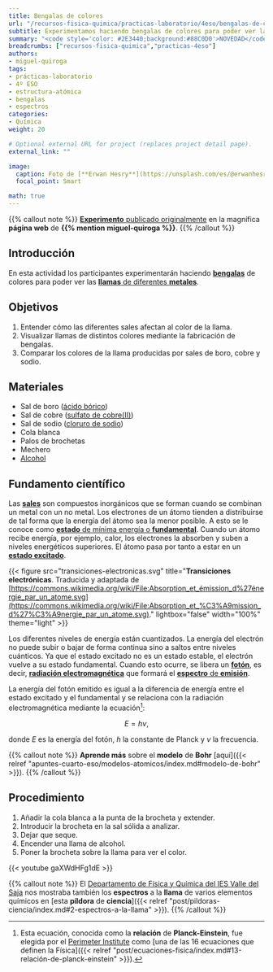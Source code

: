 ```yaml
---
title: Bengalas de colores
url: "/recursos-fisica-quimica/practicas-laboratorio/4eso/bengalas-de-colores"
subtitle: Experimentamos haciendo bengalas de colores para poder ver las llamas de diferentes metales
summary: "<code style='color: #2E3440;background:#88C0D0'>NOVEDAD</code><br>Experimentamos haciendo bengalas de colores para poder ver las llamas de diferentes metales."
breadcrumbs: ["recursos-fisica-quimica","practicas-4eso"]
authors:
- miguel-quiroga
tags:
- prácticas-laboratorio
- 4º ESO
- estructura-atómica
- bengalas
- espectros
categories:
- Química
weight: 20

# Optional external URL for project (replaces project detail page).
external_link: ""

image:
  caption: Foto de [**Erwan Hesry**](https://unsplash.com/es/@erwanhesry?utm_content=creditCopyText&utm_medium=referral&utm_source=unsplash) en [Unsplash](https://unsplash.com/es/fotos/ilustracion-de-fuegos-artificiales-WPTHZkA-M4I?utm_content=creditCopyText&utm_medium=referral&utm_source=unsplash)
  focal_point: Smart  

math: true
---
```


{{% callout note %}}
[**Experimento** publicado originalmente](https://miguelquiroga.es/laboratorio/laboratorio/bengalas-de-colores) en la magnífica **página web** de **{{% mention miguel-quiroga %}}**.
{{% /callout %}}

## Introducción

En esta actividad los participantes experimentarán haciendo [**bengalas**](https://es.wikipedia.org/wiki/Bengala_(pirotecnia)) de colores para poder ver las [**llamas** de diferentes **metales**](https://es.wikipedia.org/wiki/Ensayo_a_la_llama).

## Objetivos

1. Entender cómo las diferentes sales afectan al color de la llama.
2. Visualizar llamas de distintos colores mediante la fabricación de bengalas.
3. Comparar los colores de la llama producidas por sales de boro, cobre y sodio.

## Materiales

- Sal de boro ([ácido bórico](https://es.wikipedia.org/wiki/Ácido_bórico))
- Sal de cobre ([sulfato de cobre(II)](https://es.wikipedia.org/wiki/Sulfato_de_cobre(II)))
- Sal de sodio ([cloruro de sodio](https://es.wikipedia.org/wiki/Cloruro_de_sodio))
- Cola blanca
- Palos de brochetas
- Mechero
- [Alcohol](https://es.wikipedia.org/wiki/Etanol)

## Fundamento científico

Las [**sales**](https://es.wikipedia.org/wiki/Sal_(química)) son compuestos inorgánicos que se forman cuando se combinan un metal con un no metal. Los electrones de un átomo tienden a distribuirse de tal forma que la energía del átomo sea la menor posible. A esto se le conoce como [**estado** de mínima energía o **fundamental**](https://es.wikipedia.org/wiki/Estado_fundamental_(física)). Cuando un átomo recibe energía, por ejemplo, calor, los electrones la absorben y suben a niveles energéticos superiores. El átomo pasa por tanto a estar en un [**estado excitado**](https://es.wikipedia.org/wiki/Estado_excitado).

{{< figure src="transiciones-electronicas.svg" title="**Transiciones electrónicas**. Traducida y adaptada de [https://commons.wikimedia.org/wiki/File:Absorption_et_émission_d%27énergie_par_un_atome.svg](https://commons.wikimedia.org/wiki/File:Absorption_et_%C3%A9mission_d%27%C3%A9nergie_par_un_atome.svg)." lightbox="false" width="100%" theme="light" >}}

Los diferentes niveles de energía están cuantizados. La energía del electrón no puede subir o bajar de forma continua sino a saltos entre niveles cuánticos. Ya que el estado excitado no es un estado estable, el electrón vuelve a su estado fundamental. Cuando esto ocurre, se libera un [**fotón**](https://es.wikipedia.org/wiki/Fotón), es decir, [**radiación electromagnética**](https://es.wikipedia.org/wiki/Radiación_electromagnética) que formará el [**espectro** de **emisión**](https://es.wikipedia.org/wiki/Espectro_de_emisión).

La energía del fotón emitido es igual a la diferencia de energía entre el estado excitado y el fundamental y se relaciona con la radiación electromagnética mediante la ecuación[^1]:

[^1]: Esta ecuación, conocida como la **relación** de **Planck-Einstein**, fue elegida por el [Perimeter Institute](https://perimeterinstitute.ca) como [una de las 16 ecuaciones que definen la Física]({{< relref "post/ecuaciones-fisica/index.md#13-relación-de-planck-einstein" >}}).

$$
E = h\nu,
$$

donde $E$ es la energía del fotón, $h$ la constante de Planck y $\nu$ la frecuencia.

{{% callout note %}}
**Aprende más** sobre el **modelo** de **Bohr** [aquí]({{< relref "apuntes-cuarto-eso/modelos-atomicos/index.md#modelo-de-bohr" >}}).
{{% /callout %}}

## Procedimiento

1. Añadir la cola blanca a la punta de la brocheta y extender.
2. Introducir la brocheta en la sal sólida a analizar.
3. Dejar que seque.
4. Encender una llama de alcohol.
5. Poner la brocheta sobre la llama para ver el color.

{{< youtube gaXWdHFg1dE >}}

{{% callout note %}}
El [Departamento de Física y Química del IES Valle del Saja](http://www.fqsaja.com) nos mostraba también los **espectros** a la **llama** de varios elementos químicos en [esta **píldora** de **ciencia**]({{< relref "post/pildoras-ciencia/index.md#2-espectros-a-la-llama" >}}).
{{% /callout %}}